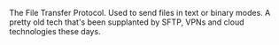 The File Transfer Protocol. Used to send files in text or binary modes. A pretty old  tech that's been supplanted by SFTP, VPNs and cloud technologies these days.